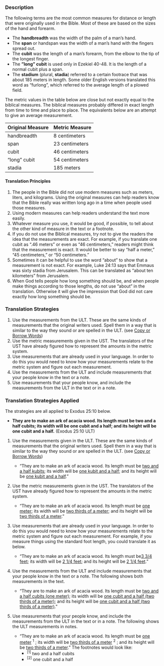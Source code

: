 
### Description

The following terms are the most common measures for distance or length that were originally used in the Bible. Most of these are based on the sizes of the hand and forearm.

* The **handbreadth** was the width of the palm of a man’s hand.
* The **span** or handspan was the width of a man’s hand with the fingers spread out.
* The **cubit** was the length of a man’s forearm, from the elbow to the tip of the longest finger.
* The **”long” cubit** is used only in Ezekiel 40-48. It is the length of a normal cubit plus a span.
* The **stadium** (plural, **stadia**) referred to a certain footrace that was about 185 meters in length. Some older English versions translated this word as “furlong”, which referred to the average length of a plowed field.

The metric values in the table below are close but not exactly equal to the biblical measures. The biblical measures probably differed in exact length from time to time and place to place. The equivalents below are an attempt to give an average measurement.

| Original Measure | Metric Measure |
| -------- | -------- |
| handbreadth     | 8 centimeters    |
| span      | 23 centimeters      |
| cubit    | 46 centimeters    |
| “long” cubit    | 54 centimeters    |
| stadia     | 185 meters    |


#### Translation Principles

1. The people in the Bible did not use modern measures such as meters, liters, and kilograms. Using the original measures can help readers know that the Bible really was written long ago in a time when people used those measures.
1. Using modern measures can help readers understand the text more easily.
1. Whatever measure you use, it would be good, if possible, to tell about the other kind of measure in the text or a footnote.
1. If you do not use the Biblical measures, try not to give the readers the idea that the measurements are exact.  For example, if you translate one cubit as “.46 meters” or even as “46 centimeters,” readers might think that the measurement is exact. It would be better to say “half a meter,” “45 centimeters,” or “50 centimeters.”
1. Sometimes it can be helpful to use the word “about” to show that a measurement is not exact. For example, Luke 24:13 says that Emmaus was sixty stadia from Jerusalem. This can be translated as “about ten kilometers” from Jerusalem.
1. When God tells people how long something should be, and when people make things according to those lengths, do not use “about” in the translation. Otherwise it will give the impression that God did not care exactly how long something should be.

### Translation Strategies

1. Use the measurements from the ULT. These are the same kinds of measurements that the original writers used. Spell them in a way that is similar to the way they sound or are spelled in the ULT. (see [Copy or Borrow Words](../translate-transliterate/01.md))
1. Use the metric measurements given in the UST. The translators of the UST have already figured how to represent the amounts in the metric system.
1. Use measurements that are already used in your language. In order to do this you would need to know how your measurements relate to the metric system and figure out each measurement.
1. Use the measurements from the ULT and include measurements that your people know in the text or a note.
1. Use measurements that your people know, and include the measurements from the ULT in the text or in a note.

### Translation Strategies Applied

The strategies are all applied to Exodus 25:10 below.

* **They are to make an ark of acacia wood. Its length must be two and a half cubits; its width will be one cubit and a half; and its height will be one cubit and a half.** (Exodus 25:10 ULT)

1. Use the measurements given in the ULT. These are the same kinds of measurements that the original writers used. Spell them in a way that is similar to the way they sound or are spelled in the ULT. (see [Copy or Borrow Words](../translate-transliterate/01.md))

    * “They are to make an ark of acacia wood. Its length must be <u>two and a half kubits</u>; its width will be <u>one kubit and a half</u>; and its height will be <u>one kubit and a half</u>.”

1. Use the metric measurements given in the UST. The translators of the UST have already figured how to represent the amounts in the metric system.

    * “They are to make an ark of acacia wood. Its length must be <u>one meter</u>; its width will be <u>two thirds of a meter</u>; and its height will be <u>two thirds of a meter</u>.”

1. Use measurements that are already used in your language. In order to do this you would need to know how your measurements relate to the metric system and figure out each measurement. For example, if you measure things using the standard foot length, you could translate it as below.

    * “They are to make an ark of acacia wood. Its length must be<u>3 3/4 feet</u>; its width will be <u>2 1/4 feet</u>; and its height will be <u>2 1/4 feet</u>.”

1. Use the measurements from the ULT and include measurements that your people know in the text or a note. The following shows both measurements in the text.

    * “They are to make an ark of acacia wood. Its length must be <u>two and a half cubits (one meter)</u>; its width will be <u>one cubit and a half (two thirds of a meter)</u>; and its height will be <u>one cubit and a half (two thirds of a meter)</u>.”

1. Use measurements that your people know, and include the measurements from the ULT in the text or in  a note. The following shows the ULT measurements in notes.

    * “They are to make an ark of acacia wood. Its length must be <u>one meter</u> <sup> 1</sup> ; its width will be <u>two thirds of a meter</u> <sup> 2</sup> ; and its height will be <u>two thirds of a meter</u>.” The footnotes would look like:
        * <sup> [1]</sup> two and a half cubits
        * <sup> [2]</sup> one cubit and a half

